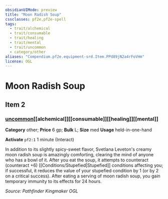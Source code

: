 ```yaml
---
obsidianUIMode: preview
title: "Moon Radish Soup"
cssclasses: pf2e,pf2e-spell
tags:
  - trait/alchemical
  - trait/consumable
  - trait/healing
  - trait/mental
  - trait/uncommon
  - category/other
aliases: "Compendium.pf2e.equipment-srd.Item.PPd89jN2a4rFoVHm"
license: OGL
---
```

# Moon Radish Soup
## Item 2
### [uncommon](uncommon "Uncommon Rarity Trait")[[alchemical]][[consumable]][[healing]][[mental]]

**Category** other; 
**Price** 6 gp; 
**Bulk** L; **Size** med
**Usage** held-in-one-hand

**Activate** `pf2:1` 1 minute (Interact)

In addition to its slightly spicy-sweet flavor, Svetlana Leveton's creamy moon radish soup is amazingly comforting, clearing the mind of anyone who has a bowl of it. After you eat the soup, it attempts to counteract (counteract +6) [[Conditions/Stupefied|Stupefied]] conditions affecting you; if successful, it reduces the value of your stupefied condition by 1 (or by 2 on a critical success). After eating a serving of moon radish soup, you gain temporary immunity to its effects for 24 hours.

*Source: Pathfinder Kingmaker*
*OGL*